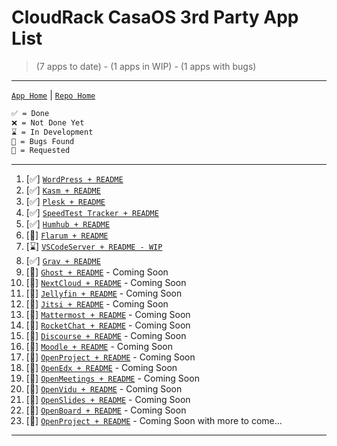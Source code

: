 # CloudRack CasaOS 3rd Party App List

> (7 apps to date) - (1 apps in WIP) - (1 apps with bugs)

***

[`App Home`](https://github.com/cloudrack-ca/Cloudrack-CasaOS-App-Repo/tree/main/Apps) | [`Repo Home`](https://github.com/cloudrack-ca/Cloudrack-CasaOS-App-Repo/tree/main)

```md
✅ = Done
❌ = Not Done Yet
⌛ = In Development
🐛 = Bugs Found
🙏 = Requested
```

***

1. \[✅] [`WordPress + README`](Wordpress/)
2. \[✅] [`Kasm + README`](Kasm/)
3. \[✅] [`Plesk + README`](Plesk/)
4. \[✅] [`SpeedTest Tracker + README`](<SpeedTest Tracker/>)
5. \[✅] [`Humhub + README`](Humhub/)
6. \[🐛] [`Flarum + README`](Flarum/)
7. \[⌛] [`VSCodeServer + README - WIP`](VSCodeServer/)
8. \[✅] [`Grav + README`](Grav/)
9. \[🙏] [`Ghost + README`](https://github.com/cloudrack-ca/Cloudrack-CasaOS-App-Repo/tree/main) - Coming Soon
10. \[🙏] [`NextCloud + README`](https://github.com/cloudrack-ca/Cloudrack-CasaOS-App-Repo/tree/main) - Coming Soon
11. \[🙏] [`Jellyfin + README`](https://github.com/cloudrack-ca/Cloudrack-CasaOS-App-Repo/tree/main) - Coming Soon
12. \[🙏] [`Jitsi + README`](https://github.com/cloudrack-ca/Cloudrack-CasaOS-App-Repo/tree/main) - Coming Soon
13. \[🙏] [`Mattermost + README`](https://github.com/cloudrack-ca/Cloudrack-CasaOS-App-Repo/tree/main) - Coming Soon
14. \[🙏] [`RocketChat + README`](https://github.com/cloudrack-ca/Cloudrack-CasaOS-App-Repo/tree/main) - Coming Soon
15. \[🙏] [`Discourse + README`](https://github.com/cloudrack-ca/Cloudrack-CasaOS-App-Repo/tree/main) - Coming Soon
16. \[🙏] [`Moodle + README`](https://github.com/cloudrack-ca/Cloudrack-CasaOS-App-Repo/tree/main) - Coming Soon
17. \[🙏] [`OpenProject + README`](https://github.com/cloudrack-ca/Cloudrack-CasaOS-App-Repo/tree/main) - Coming Soon
18. \[🙏] [`OpenEdx + README`](https://github.com/cloudrack-ca/Cloudrack-CasaOS-App-Repo/tree/main) - Coming Soon
19. \[🙏] [`OpenMeetings + README`](https://github.com/cloudrack-ca/Cloudrack-CasaOS-App-Repo/tree/main) - Coming Soon
20. \[🙏] [`OpenVidu + README`](https://github.com/cloudrack-ca/Cloudrack-CasaOS-App-Repo/tree/main) - Coming Soon
21. \[🙏] [`OpenSlides + README`](https://github.com/cloudrack-ca/Cloudrack-CasaOS-App-Repo/tree/main) - Coming Soon
22. \[🙏] [`OpenBoard + README`](https://github.com/cloudrack-ca/Cloudrack-CasaOS-App-Repo/tree/main) - Coming Soon
23. \[🙏] [`OpenProject + README`](https://github.com/cloudrack-ca/Cloudrack-CasaOS-App-Repo/tree/main) - Coming Soon with more to come...

***
